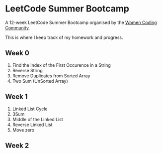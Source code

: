 # LeetCode Summer Bootcamp

A 12-week LeetCode Summer Bootcamp organised by the [Women Coding Community](https://womencodingcommunity.com).

This is where I keep track of my homework and progress.

## Week 0

1. Find the Index of the First Occurence in a String
2. Reverse String
3. Remove Duplicates from Sorted Array
4. Two Sum (UnSorted Array)

## Week 1

1. Linked List Cycle
2. 3Sum
3. Middle of the Linked List
4. Reverse Linked List
5. Move zero

## Week 2
